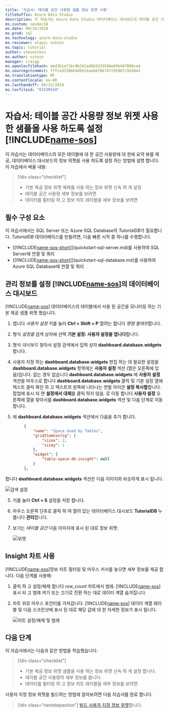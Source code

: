 ```yaml
---
title: '자습서: 테이블 공간 사용량 샘플 정보 위젯 사용'
titleSuffix: Azure Data Studio
description: 이 자습서는 Azure Data Studio 데이터베이스 대시보드의 테이블 공간 사용량 샘플 정보 위젯을 사용 하도록 설정 하는 방법을 보여 줍니다.
ms.custom: seodec18
ms.date: 09/24/2018
ms.prod: sql
ms.technology: azure-data-studio
ms.reviewer: alayu; sstein
ms.topic: tutorial
author: stevestein
ms.author: sstein
manager: craigg
ms.openlocfilehash: ebd3b1af1bc9b342ad6b2d33596e69b487888ced
ms.sourcegitcommit: f7fced330b64d6616aeb8766747295807c92dd41
ms.translationtype: MT
ms.contentlocale: ko-KR
ms.lasthandoff: 04/23/2019
ms.locfileid: "63239534"
---
```

# <a name="tutorial-enable-the-table-space-usage-sample-insight-widget-using-includename-sosincludesname-sos-shortmd"></a>자습서: 테이블 공간 사용량 정보 위젯 사용한 샘플을 사용 하도록 설정 [!INCLUDE[name-sos](../includes/name-sos-short.md)]

이 자습서는 데이터베이스의 모든 테이블에 대 한 공간 사용량에 대 한에 요약 뷰를 제공, 데이터베이스 대시보드의 정보 위젯을 사용 하도록 설정 하는 방법에 설명 합니다. 이 자습에서 배울 내용:

> [!div class="checklist"]
> * 기본 제공 정보 위젯 예제를 사용 하는 정보 위젯 신속 하 게 설정
> * 테이블 공간 사용량 세부 정보를 보려면
> * 데이터를 필터링 하 고 정보 차트 레이블을 세부 정보를 보려면

## <a name="prerequisites"></a>필수 구성 요소

이 자습서에서는 SQL Server 또는 Azure SQL Database의 *TutorialDB*가 필요합니다. *TutorialDB* 데이터베이스를 만들려면, 다음 빠른 시작 중 하나를 수행합니다.

- [[!INCLUDE[name-sos-short](../includes/name-sos-short.md)]](quickstart-sql-server.md)를 사용하여 SQL Server에 연결 및 쿼리
- [[!INCLUDE[name-sos-short](../includes/name-sos-short.md)]](quickstart-sql-database.md)를 사용하여 Azure SQL Database에 연결 및 쿼리


## <a name="turn-on-a-management-insight-on-includename-sosincludesname-sos-shortmds-database-dashboard"></a>관리 정보를 설정 [!INCLUDE[name-sos](../includes/name-sos-short.md)]의 데이터베이스 대시보드
[!INCLUDE[name-sos](../includes/name-sos-short.md)] 데이터베이스의 테이블에서 사용 된 공간을 모니터링 하는 기본 제공 샘플 위젯 했습니다.

1. 엽니다 *사용자 설정* 키를 눌러 **Ctrl + Shift + P** 열려는 합니다 *명령 팔레트*합니다.
2. 형식 *설정을* 검색 상자에 선택 **기본 설정: 사용자 설정을 엽니다**합니다.
2. 형식 *대시보드* 찾아서 설정 검색에서 입력 상자 **dashboard.database.widgets**합니다.

3. 사용자 지정 하는 **dashboard.database.widgets** 편집 하는 데 필요한 설정을 **dashboard.database.widgets** 항목에는 **사용자 설정** 섹션 (열은 오른쪽에 있음)입니다. 없는 경우 없습니다 **dashboard.database.widgets** 에 **사용자 설정** 섹션을 마우스로 합니다 **dashboard.database.widgets** 클릭 및 기본 설정 열에 텍스트 클릭 확인 하 고 텍스트의 왼쪽에 나타나는 연필 아이콘 **설정 복사할**합니다. 팝업에 표시 되 면 **설정에서 대체**를 클릭 하지 않음. 로 이동 합니다 **사용자 설정** 오른쪽에 열을 찾아서를 **dashboard.database.widgets** 섹션 및 다음 단계로 이동 합니다.

4. 에 **dashboard.database.widgets** 섹션에서 다음을 추가 합니다.

   ```json
        {
            "name": "Space Used by Tables",
            "gridItemConfig": {
                "sizex": 2,
                "sizey": 1
            },
            "widget": {
                "table-space-db-insight": null
            }
        },
    ```
합니다 **dashboard.database.widgets** 섹션은 다음 이미지와 비슷하게 표시 됩니다.

   ![검색 설정](./media/tutorial-table-space-sql-server/insight-table-space.png)

5. 키를 눌러 **Ctrl + S** 설정을 저장 합니다.

6. 마우스 오른쪽 단추로 클릭 하 여 열려 있는 데이터베이스 대시보드 **TutorialDB** 누릅니다 **관리**합니다.

7. 보기는 *테이블 공간* 다음 이미지에 표시 된 대로 정보 위젯: 

   ![위젯](./media/tutorial-table-space-sql-server/insight-table-space-result.png)


## <a name="working-with-the-insight-chart"></a>Insight 차트 사용

[!INCLUDE[name-sos](../includes/name-sos-short.md)]정보 차트 필터링 및 마우스 커서를 놓으면 세부 정보를 제공 합니다. 다음 단계를 사용해:

1. 클릭 하 고 설정/해제 합니다 *row_count* 차트에서 범례. [!INCLUDE[name-sos](../includes/name-sos-short.md)] 표시 되 고 범례 켜기 또는 끄기로 전환 하는 대로 데이터 계열 숨겨집니다.
    
2. 차트 위로 마우스 포인터를 가져갑니다. [!INCLUDE[name-sos](../includes/name-sos-short.md)] 데이터 계열 레이블 및 다음 스크린샷에 표시 된 대로 해당 값에 대 한 자세한 정보가 표시 됩니다.

   ![차트 설정/해제 및 범례](./media/tutorial-table-space-sql-server/insight-table-space-toggle.png)


## <a name="next-steps"></a>다음 단계
이 자습서에서는 다음과 같은 방법을 학습했습니다.
> [!div class="checklist"]
> * 기본 제공 정보 위젯 샘플을 사용 하는 정보 위젯 신속 하 게 설정 합니다.
> * 테이블 공간 사용량의 세부 정보를 봅니다.
> * 데이터를 필터링 하 고 정보 차트 레이블을 세부 정보를 보려면

사용자 지정 정보 위젯을 빌드하는 방법에 알아보려면 다음 자습서를 완료 합니다.

> [!div class="nextstepaction"]
> [빌드 사용자 지정 정보 위젯](tutorial-build-custom-insight-sql-server.md)합니다.
